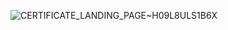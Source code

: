 ![CERTIFICATE_LANDING_PAGE~H09L8ULS1B6X](https://github.com/user-attachments/assets/c9f15a5b-8ba7-4e11-ba15-079d2c737b47)
